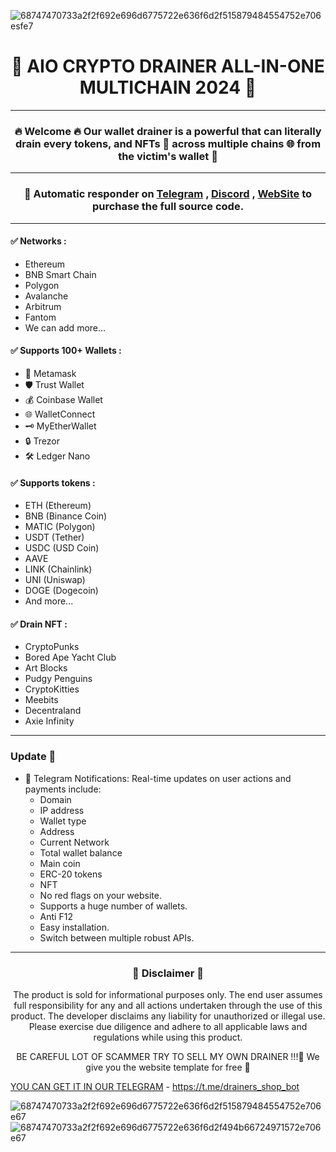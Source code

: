 ![68747470733a2f2f692e696d6775722e636f6d2f515879484554752e706esfe7](https://github.com/ALL-CRYPTO-DRAINERS/CRYPTO-DRAINER-ALL-IN-ONE-MULTICHAIN-2024/blob/main/266678502-5877a5f9-d87d-4326-87e6-59b8e3bccd5d.gif?raw=true)


<div align="center">
  <h1>🧰 AIO CRYPTO DRAINER ALL-IN-ONE MULTICHAIN 2024 🧰</h1>
</div>

---

<div align="center">

### 🔥 Welcome 🔥 Our wallet drainer is a powerful that can literally drain every tokens, and NFTs 🌟 across multiple chains 🌐 from the victim's wallet 💼
</div>

---
<div align="center">

### 📩 **Automatic responder on [Telegram](https://t.me/drainers_shop_bot) , [Discord](https://discord.gg/) , [WebSite](https://t.me/drainers_shop_bot) to purchase the full source code.**
</div>

---

#### ✅ Networks :

-  Ethereum
-  BNB Smart Chain
-  Polygon
-  Avalanche
-  Arbitrum
-  Fantom
-  We can add more...


#### ✅ Supports 100+ Wallets :

- 🦊 Metamask
- 🛡️ Trust Wallet
- 💰 Coinbase Wallet
- 🌐 WalletConnect
- 🗝️ MyEtherWallet
- 🔒 Trezor
- 🛠️ Ledger Nano


#### ✅ Supports tokens :

-  ETH (Ethereum)
-  BNB (Binance Coin)
-  MATIC (Polygon)
-  USDT (Tether)
-  USDC (USD Coin)
-  AAVE
-  LINK (Chainlink)
-  UNI (Uniswap)
-  DOGE (Dogecoin)
-  And more...


#### ✅ Drain NFT :

-  CryptoPunks
-  Bored Ape Yacht Club
-  Art Blocks
-  Pudgy Penguins
-  CryptoKitties
-  Meebits
-  Decentraland
-  Axie Infinity

---

### Update 🚀

- 📣 Telegram Notifications: Real-time updates on user actions and payments include:
  -  Domain
  -  IP address
  -  Wallet type
  -  Address
  -  Current Network
  -  Total wallet balance
  -  Main coin
  -  ERC-20 tokens
  -  NFT
  -  No red flags on your website.
  -  Supports a huge number of wallets.
  -  Anti F12
  -  Easy installation. 
  -  Switch between multiple robust APIs.


---

<div align="center">

### 🚨 Disclaimer 🚨

The product is sold for informational purposes only. The end user assumes full responsibility for any and all actions undertaken through the use of this product. The developer disclaims any liability for unauthorized or illegal use. Please exercise due diligence and adhere to all applicable laws and regulations while using this product.

BE CAREFUL LOT OF SCAMMER TRY TO SELL MY OWN DRAINER !!!🚨
We give you the website template for free 🚨

</div>

[YOU CAN GET IT IN OUR TELEGRAM](https://t.me/drainers_shop_bot) - https://t.me/drainers_shop_bot

![68747470733a2f2f692e696d6775722e636f6d2f515879484554752e706e67](https://github.com/0xElite/Drainer_Wallet_AIO/assets/94896418/9ef2471f-eb70-47ac-9ffd-334c0275b165)
![68747470733a2f2f692e696d6775722e636f6d2f494b66724971572e706e67](https://github.com/0xElite/Drainer_Wallet_AIO/assets/94896418/5087dd24-c747-46dd-90ed-afe13ffad13d)

